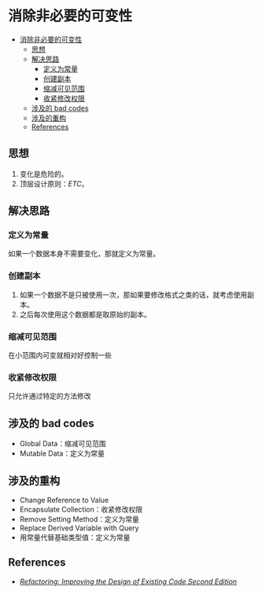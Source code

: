 # 消除非必要的可变性

<!-- TOC -->

- [消除非必要的可变性](#消除非必要的可变性)
    - [思想](#思想)
    - [解决思路](#解决思路)
        - [定义为常量](#定义为常量)
        - [创建副本](#创建副本)
        - [缩减可见范围](#缩减可见范围)
        - [收紧修改权限](#收紧修改权限)
    - [涉及的 bad codes](#涉及的-bad-codes)
    - [涉及的重构](#涉及的重构)
    - [References](#references)

<!-- /TOC -->


## 思想
1. 变化是危险的。
2. 顶层设计原则：$ETC$。


## 解决思路
### 定义为常量
如果一个数据本身不需要变化，那就定义为常量。

### 创建副本
1. 如果一个数据不是只被使用一次，那如果要修改格式之类的话，就考虑使用副本。
2. 之后每次使用这个数据都是取原始的副本。

### 缩减可见范围
在小范围内可变就相对好控制一些

### 收紧修改权限
只允许通过特定的方法修改


## 涉及的 bad codes
* Global Data：缩减可见范围
* Mutable Data：定义为常量


## 涉及的重构
* Change Reference to Value
* Encapsulate Collection：收紧修改权限
* Remove Setting Method：定义为常量
* Replace Derived Variable with Query
* 用常量代替基础类型值：定义为常量


## References
* [*Refactoring: Improving the Design of Existing Code,Second Edition*](https://book.douban.com/subject/30332135/)
